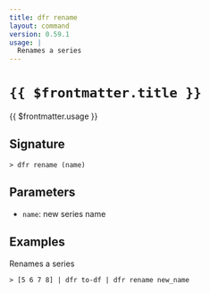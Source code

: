 ```yaml
---
title: dfr rename
layout: command
version: 0.59.1
usage: |
  Renames a series
---
```


# `{{ $frontmatter.title }}`

<div style='white-space: pre-wrap;'>{{ $frontmatter.usage }}</div>

## Signature

`> dfr rename (name)`

## Parameters

- `name`: new series name

## Examples

Renames a series

```shell
> [5 6 7 8] | dfr to-df | dfr rename new_name
```
